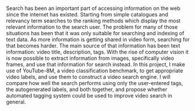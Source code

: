 #

Search has been an important part of accessing information on the web since the internet has existed. Starting from simple catalogues and relevancy term searches to the ranking methods which display the most relevant information to the search user. The problem for many of those situations has been that it was only suitable for searching and indexing of text data. As more information is getting shared in video form, searching for that becomes harder. The main source of that information has been text information: video title, description, tags. With the rise of computer vision it is now possible to extract information from images, specifically video frames, and use that information for search instead.
In this project, I make use of YouTube-8M, a video classification benchmark, to get appropriate video labels, and use them to construct a video search engine. I will compare how well the search performs using only the user-entered tags, the autogenerated labels, and both together, and propose whether automated tagging system could be used to improve video search in general.
